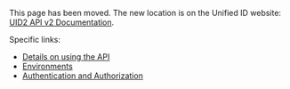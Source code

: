 This page has been moved. The new location is on the Unified ID website: [UID2 API v2 Documentation](https://unifiedid.com/docs/summary-doc-v2).

Specific links:

* [Details on using the API](https://unifiedid.com/docs/summary-doc-v2)
* [Environments](https://unifiedid.com/docs/getting-started/gs-environments)
* [Authentication and Authorization](https://unifiedid.com/docs/getting-started/gs-auth)
